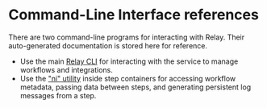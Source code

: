 # Command-Line Interface references

There are two command-line programs for interacting with Relay. Their auto-generated documentation is stored here for reference.

* Use the main [Relay CLI](/docs/cli/relay.md) for interacting with the service to manage workflows and integrations.
* Use the ["ni" utility](/docs/cli/ni.md) inside step containers for accessing workflow metadata, passing data between steps, and generating persistent log messages from a step.
